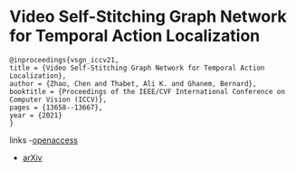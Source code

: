 # Video Self-Stitching Graph Network for Temporal Action Localization

```
@inproceedings{vsgn_iccv21,
title = {Video Self-Stitching Graph Network for Temporal Action Localization},
author = {Zhao, Chen and Thabet, Ali K. and Ghanem, Bernard},
booktitle = {Proceedings of the IEEE/CVF International Conference on Computer Vision (ICCV)},
pages = {13658--13667},
year = {2021}
}
```

links
-[openaccess](http://openaccess.thecvf.com//content/ICCV2021/html/Zhao_Video_Self-Stitching_Graph_Network_for_Temporal_Action_Localization_ICCV_2021_paper.html)
- [arXiv](https://arxiv.org/abs/2011.14598)
